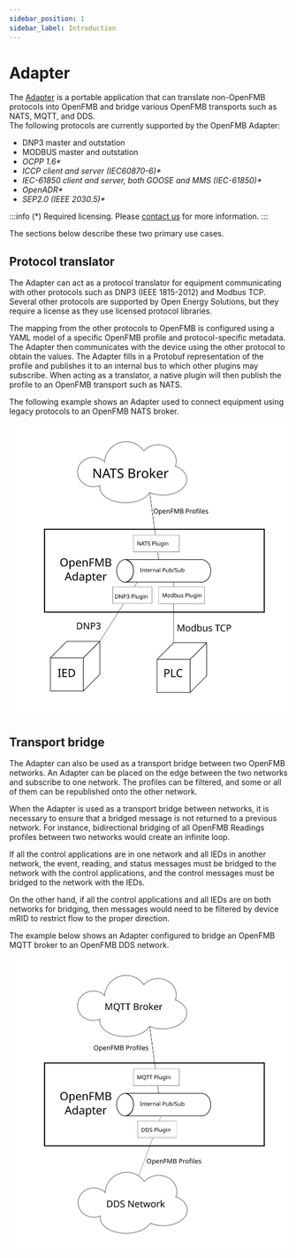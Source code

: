 ```yaml
---
sidebar_position: 1
sidebar_label: Introduction
---
```



# Adapter

The [Adapter](https://github.com/openenergysolutions/openfmb.adapters) is a portable application that can translate non-OpenFMB protocols into OpenFMB and bridge various OpenFMB transports such as NATS, MQTT, and DDS.
<br/>
The following protocols are currently supported by the OpenFMB Adapter:

- DNP3 master and outstation
- MODBUS master and outstation
- <i>OCPP 1.6*</i>
- <i>ICCP client and server (IEC60870-6)*</i>
- <i>IEC-61850 client and server, both GOOSE and MMS (IEC-61850)*</i>
- <i>OpenADR*</i>
- <i>SEP2.0 (IEEE 2030.5)*</i>

:::info
(*) Required licensing.  Please [contact us](mailto:support@openenergysolutionsinc.com?Subject=Adapter) for more information.
:::

The sections below describe these two primary use cases.

## Protocol translator

The Adapter can act as a protocol translator for equipment communicating with other protocols such as DNP3 (IEEE 1815-2012) and Modbus TCP. Several other protocols are supported by Open Energy Solutions, but they require a license as they use licensed protocol libraries. 

The mapping from the other protocols to OpenFMB is configured using a YAML model of a specific OpenFMB profile and protocol-specific metadata. The Adapter then communicates with the device using the other protocol to obtain the values. The Adapter fills in a Protobuf representation of the profile and publishes it to an internal bus to which other plugins may subscribe. When acting as a translator, a native plugin will then publish the profile to an OpenFMB transport such as NATS. 

The following example shows an Adapter used to connect equipment using legacy protocols to an OpenFMB NATS broker. 

![Adapter acting as a protocol translator](./img/protocol-translator.svg)

## Transport bridge

The Adapter can also be used as a transport bridge between two OpenFMB networks. An Adapter can be placed on the edge between the two networks and subscribe to one network. The profiles can be filtered, and some or all of them can be republished onto the other network. 

When the Adapter is used as a transport bridge between networks, it is necessary to ensure that a bridged message is not returned to a previous network. For instance, bidirectional bridging of all OpenFMB Readings profiles between two networks would create an infinite loop. 

If all the control applications are in one network and all IEDs in another network, the event, reading, and status messages must be bridged to the network with the control applications, and the control messages must be bridged to the network with the IEDs. 

On the other hand, if all the control applications and all IEDs are on both networks for bridging, then messages would need to be filtered by device mRID to restrict flow to the proper direction. 

The example below shows an Adapter configured to bridge an OpenFMB MQTT broker to an OpenFMB DDS network. 

![Adapter acting as a communication bridge](./img/comm-bridge.svg)
